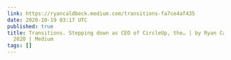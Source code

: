 ```yaml
---
link: https://ryancaldbeck.medium.com/transitions-fa7ce4af435
date: 2020-10-19 03:17 UTC
published: true
title: Transitions. Stepping down as CEO of CircleUp, the… | by Ryan Caldbeck | Oct,
  2020 | Medium
tags: []
---
```



